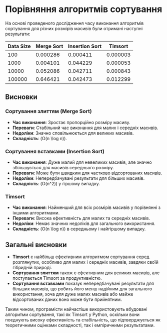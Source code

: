 # Порівняння алгоритмів сортування

На основі проведеного дослідження часу виконання алгоритмів сортування для різних розмірів масивів були отримані наступні результати:

| Data Size | Merge Sort | Insertion Sort | Timsort  |
|-----------|------------|----------------|----------|
| 100       | 0.000286   | 0.000411       | 0.000003 |
| 1000      | 0.004101   | 0.044229       | 0.000053 |
| 10000     | 0.052086   | 0.042711       | 0.000843 |
| 100000    | 0.646421   | 0.042473       | 0.012299 |

## Висновки

### Сортування злиттям (Merge Sort)
- **Час виконання**: Зростає пропорційно розміру масиву.
- **Переваги**: Стабільний час виконання для малих і середніх масивів.
- **Недоліки**: Значно сповільнюється для великих масивів.
- **Складність**: \(O(n \log n)\).

### Сортування вставками (Insertion Sort)
- **Час виконання**: Дуже малий для невеликих масивів, але значно збільшується для масивів середнього розміру.
- **Переваги**: Може бути швидким для частково відсортованих масивів.
- **Недоліки**: Непередбачувані результати для більших масивів.
- **Складність**: \(O(n^2)\) у гіршому випадку.

### Timsort
- **Час виконання**: Найменший для всіх розмірів масивів у порівнянні з іншими алгоритмами.
- **Переваги**: Висока ефективність для малих та середніх масивів.
- **Недоліки**: Немає значних недоліків для загального використання.
- **Складність**: \(O(n \log n)\) в середньому і найгіршому випадку.

## Загальні висновки
- **Timsort** є найбільш ефективним алгоритмом сортування серед розглянутих, особливо для малих і середніх масивів, завдяки своїй гібридній природі.
- **Сортування злиттям** також є ефективним для великих масивів, але поступається Timsort за продуктивністю.
- **Сортування вставками** показує непередбачувані результати для більших масивів, що робить його менш надійним для загального використання, хоча для дуже малих масивів або майже відсортованих даних воно може бути прийнятним.

Таким чином, програмісти найчастіше використовують вбудовані алгоритми сортування, такі як Timsort у Python, оскільки вони поєднують високу ефективність та стабільність, що підтверджується як теоретичними оцінками складності, так і емпіричними результатами.
